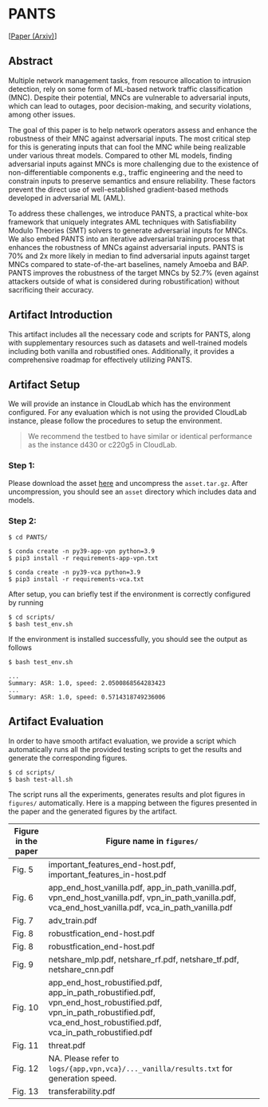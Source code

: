 # PANTS

[[Paper (Arxiv)](https://arxiv.org/abs/2409.04691)]

## Abstract

Multiple network management tasks, from resource
allocation to intrusion detection, rely on some form of
ML-based network traffic classification (MNC). Despite their
potential, MNCs are vulnerable to adversarial inputs, which
can lead to outages, poor decision-making, and security
violations, among other issues.

The goal of this paper is to help network operators assess
and enhance the robustness of their MNC against adversarial
inputs. The most critical step for this is generating inputs that
can fool the MNC while being realizable under various threat
models. Compared to other ML models, finding adversarial inputs against MNCs is more challenging due to the existence of
non-differentiable components e.g., traffic engineering and the
need to constrain inputs to preserve semantics and ensure reliability. These factors prevent the direct use of well-established
gradient-based methods developed in adversarial ML (AML).

To address these challenges, we introduce PANTS, a
practical white-box framework that uniquely integrates
AML techniques with Satisfiability Modulo Theories (SMT)
solvers to generate adversarial inputs for MNCs. We also
embed PANTS into an iterative adversarial training process
that enhances the robustness of MNCs against adversarial
inputs. PANTS is 70% and 2x more likely in median to
find adversarial inputs against target MNCs compared to
state-of-the-art baselines, namely Amoeba and BAP. PANTS
improves the robustness of the target MNCs by 52.7%
(even against attackers outside of what is considered during
robustification) without sacrificing their accuracy.

## Artifact Introduction

This artifact includes all the necessary
code and scripts for PANTS, along with supplementary resources such as datasets and well-trained models including
both vanilla and robustified ones. Additionally, it provides a
comprehensive roadmap for effectively utilizing PANTS.

## Artifact Setup

We will provide an instance in CloudLab which has the environment configured. For any evaluation which is not using the provided CloudLab instance, please follow the procedures to setup the environment.

> We recommend the testbed to have similar or identical performance as the instance d430 or c220g5 in CloudLab.

### Step 1:
Please download the asset [here](https://drive.google.com/file/d/1uD-CXqbdkl8voQkyXQxQ6KytRGpvFGm-/view?usp=sharing) and uncompress the `asset.tar.gz`. After uncompression, you should see an `asset` directory which includes data and models. 

### Step 2:

```
$ cd PANTS/

$ conda create -n py39-app-vpn python=3.9
$ pip3 install -r requirements-app-vpn.txt

$ conda create -n py39-vca python=3.9
$ pip3 install -r requirements-vca.txt
```

After setup, you can briefly test if the environment is correctly configured by running 

```
$ cd scripts/
$ bash test_env.sh
```

If the environment is installed successfully, you should see the output as follows
```
$ bash test_env.sh

...
Summary: ASR: 1.0, speed: 2.0500868564283423
...
Summary: ASR: 1.0, speed: 0.5714318749236006
```

## Artifact Evaluation

In order to have smooth artifact evaluation, we provide a script which automatically runs all the provided testing scripts to get the results
and generate the corresponding figures.

```
$ cd scripts/
$ bash test-all.sh
```

The script runs all the experiments, generates results and plot figures in `figures/` automatically. Here is a mapping between the figures presented in the paper and the generated figures by the artifact.

| Figure in the paper    | Figure name in `figures/` |
| -------- | ------- |
| Fig. 5  | important_features_end-host.pdf,  important_features_in-host.pdf   |
| Fig. 6  | app_end_host_vanilla.pdf, app_in_path_vanilla.pdf, vpn_end_host_vanilla.pdf, vpn_in_path_vanilla.pdf, vca_end_host_vanilla.pdf, vca_in_path_vanilla.pdf    |
| Fig. 7  | adv_train.pdf    |
| Fig. 8  | robustfication_end-host.pdf    |
| Fig. 8  | robustfication_end-host.pdf    |
| Fig. 9  | netshare_mlp.pdf, netshare_rf.pdf, netshare_tf.pdf, netshare_cnn.pdf    |
| Fig. 10  | app_end_host_robustified.pdf, app_in_path_robustified.pdf, vpn_end_host_robustified.pdf, vpn_in_path_robustified.pdf, vca_end_host_robustified.pdf, vca_in_path_robustified.pdf   |
| Fig. 11  | threat.pdf   |
| Fig. 12 | NA. Please refer to `logs/{app,vpn,vca}/..._vanilla/results.txt` for generation speed.
| Fig. 13  | transferability.pdf   |